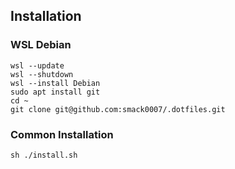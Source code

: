 ## Installation

### WSL Debian

```
wsl --update
wsl --shutdown
wsl --install Debian
sudo apt install git
cd ~
git clone git@github.com:smack0007/.dotfiles.git
```

### Common Installation

```
sh ./install.sh
```

